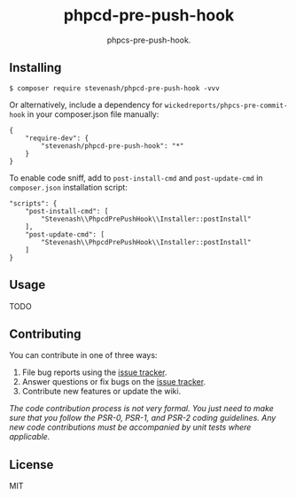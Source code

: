 <h1 align="center"> phpcd-pre-push-hook </h1>

<p align="center"> phpcs-pre-push-hook.</p>


## Installing

```shell
$ composer require stevenash/phpcd-pre-push-hook -vvv
```

Or alternatively, include a dependency for `wickedreports/phpcs-pre-commit-hook` in your composer.json file manually:

    {
        "require-dev": {
            "stevenash/phpcd-pre-push-hook": "*"
        }
    }

To enable code sniff, аdd to `post-install-cmd` and `post-update-cmd` in `composer.json` installation script:

    "scripts": {
        "post-install-cmd": [
            "Stevenash\\PhpcdPrePushHook\\Installer::postInstall"
        ],
        "post-update-cmd": [
            "Stevenash\\PhpcdPrePushHook\\Installer::postInstall"
        ]
    }

## Usage

TODO

## Contributing

You can contribute in one of three ways:

1. File bug reports using the [issue tracker](https://github.com/stevenash/phpcd-pre-push-hook/issues).
2. Answer questions or fix bugs on the [issue tracker](https://github.com/stevenash/phpcd-pre-push-hook/issues).
3. Contribute new features or update the wiki.

_The code contribution process is not very formal. You just need to make sure that you follow the PSR-0, PSR-1, and PSR-2 coding guidelines. Any new code contributions must be accompanied by unit tests where applicable._

## License

MIT